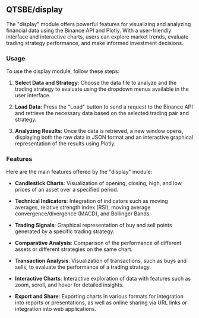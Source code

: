 ## QTSBE/display

The "display" module offers powerful features for visualizing and analyzing financial data using the Binance API and Plotly. With a user-friendly interface and interactive charts, users can explore market trends, evaluate trading strategy performance, and make informed investment decisions.

### Usage

To use the display module, follow these steps:

1. **Select Data and Strategy**: Choose the data file to analyze and the trading strategy to evaluate using the dropdown menus available in the user interface.

2. **Load Data**: Press the "Load" button to send a request to the Binance API and retrieve the necessary data based on the selected trading pair and strategy.

3. **Analyzing Results**: Once the data is retrieved, a new window opens, displaying both the raw data in JSON format and an interactive graphical representation of the results using Plotly.

### Features

Here are the main features offered by the "display" module:

- **Candlestick Charts**: Visualization of opening, closing, high, and low prices of an asset over a specified period.

- **Technical Indicators**: Integration of indicators such as moving averages, relative strength index (RSI), moving average convergence/divergence (MACD), and Bollinger Bands.

- **Trading Signals**: Graphical representation of buy and sell points generated by a specific trading strategy.

- **Comparative Analysis**: Comparison of the performance of different assets or different strategies on the same chart.

- **Transaction Analysis**: Visualization of transactions, such as buys and sells, to evaluate the performance of a trading strategy.

- **Interactive Charts**: Interactive exploration of data with features such as zoom, scroll, and hover for detailed insights.

- **Export and Share**: Exporting charts in various formats for integration into reports or presentations, as well as online sharing via URL links or integration into web applications.

